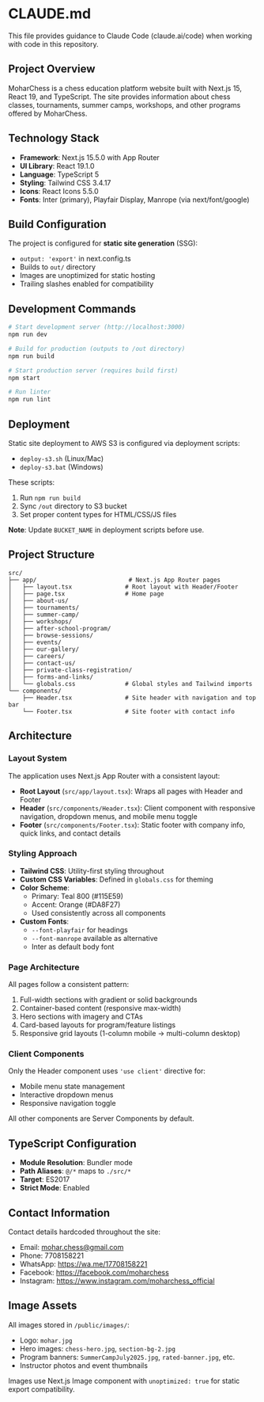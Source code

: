 # CLAUDE.md

This file provides guidance to Claude Code (claude.ai/code) when working with code in this repository.

## Project Overview

MoharChess is a chess education platform website built with Next.js 15, React 19, and TypeScript. The site provides information about chess classes, tournaments, summer camps, workshops, and other programs offered by MoharChess.

## Technology Stack

- **Framework**: Next.js 15.5.0 with App Router
- **UI Library**: React 19.1.0
- **Language**: TypeScript 5
- **Styling**: Tailwind CSS 3.4.17
- **Icons**: React Icons 5.5.0
- **Fonts**: Inter (primary), Playfair Display, Manrope (via next/font/google)

## Build Configuration

The project is configured for **static site generation** (SSG):
- `output: 'export'` in next.config.ts
- Builds to `out/` directory
- Images are unoptimized for static hosting
- Trailing slashes enabled for compatibility

## Development Commands

```bash
# Start development server (http://localhost:3000)
npm run dev

# Build for production (outputs to /out directory)
npm run build

# Start production server (requires build first)
npm start

# Run linter
npm run lint
```

## Deployment

Static site deployment to AWS S3 is configured via deployment scripts:
- `deploy-s3.sh` (Linux/Mac)
- `deploy-s3.bat` (Windows)

These scripts:
1. Run `npm run build`
2. Sync `/out` directory to S3 bucket
3. Set proper content types for HTML/CSS/JS files

**Note**: Update `BUCKET_NAME` in deployment scripts before use.

## Project Structure

```
src/
├── app/                          # Next.js App Router pages
│   ├── layout.tsx               # Root layout with Header/Footer
│   ├── page.tsx                 # Home page
│   ├── about-us/
│   ├── tournaments/
│   ├── summer-camp/
│   ├── workshops/
│   ├── after-school-program/
│   ├── browse-sessions/
│   ├── events/
│   ├── our-gallery/
│   ├── careers/
│   ├── contact-us/
│   ├── private-class-registration/
│   ├── forms-and-links/
│   └── globals.css              # Global styles and Tailwind imports
└── components/
    ├── Header.tsx               # Site header with navigation and top bar
    └── Footer.tsx               # Site footer with contact info
```

## Architecture

### Layout System

The application uses Next.js App Router with a consistent layout:
- **Root Layout** (`src/app/layout.tsx`): Wraps all pages with Header and Footer
- **Header** (`src/components/Header.tsx`): Client component with responsive navigation, dropdown menus, and mobile menu toggle
- **Footer** (`src/components/Footer.tsx`): Static footer with company info, quick links, and contact details

### Styling Approach

- **Tailwind CSS**: Utility-first styling throughout
- **Custom CSS Variables**: Defined in `globals.css` for theming
- **Color Scheme**:
  - Primary: Teal 800 (#115E59)
  - Accent: Orange (#DA8F27)
  - Used consistently across all components
- **Custom Fonts**:
  - `--font-playfair` for headings
  - `--font-manrope` available as alternative
  - Inter as default body font

### Page Architecture

All pages follow a consistent pattern:
1. Full-width sections with gradient or solid backgrounds
2. Container-based content (responsive max-width)
3. Hero sections with imagery and CTAs
4. Card-based layouts for program/feature listings
5. Responsive grid layouts (1-column mobile → multi-column desktop)

### Client Components

Only the Header component uses `'use client'` directive for:
- Mobile menu state management
- Interactive dropdown menus
- Responsive navigation toggle

All other components are Server Components by default.

## TypeScript Configuration

- **Module Resolution**: Bundler mode
- **Path Aliases**: `@/*` maps to `./src/*`
- **Target**: ES2017
- **Strict Mode**: Enabled

## Contact Information

Contact details hardcoded throughout the site:
- Email: mohar.chess@gmail.com
- Phone: 7708158221
- WhatsApp: https://wa.me/17708158221
- Facebook: https://facebook.com/moharchess
- Instagram: https://www.instagram.com/moharchess_official

## Image Assets

All images stored in `/public/images/`:
- Logo: `mohar.jpg`
- Hero images: `chess-hero.jpg`, `section-bg-2.jpg`
- Program banners: `SummerCampJuly2025.jpg`, `rated-banner.jpg`, etc.
- Instructor photos and event thumbnails

Images use Next.js Image component with `unoptimized: true` for static export compatibility.
